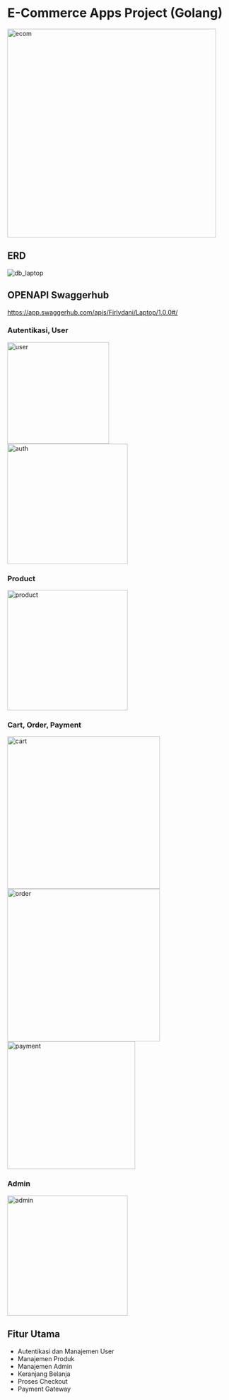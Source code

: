 # E-Commerce Apps Project (Golang)
<img width="472" alt="ecom" src="https://github.com/Group-Project-Kelompok-1-FE-17-BE-20/Back-End/assets/52233444/b7f0737a-ce7c-40a8-b94f-b0c9000ba85d">

## ERD
![db_laptop](https://github.com/Group-Project-Kelompok-1-FE-17-BE-20/Back-End/assets/52233444/ce32b60a-69e8-400b-b2d1-61ec84a41d12)

## OPENAPI Swaggerhub
https://app.swaggerhub.com/apis/Firlydani/Laptop/1.0.0#/

### Autentikasi, User
<img width="230" alt="user" src="https://github.com/Group-Project-Kelompok-1-FE-17-BE-20/Back-End/assets/52233444/49a2e837-4762-4a64-834d-1f9ef546bd20">
<img width="272" alt="auth" src="https://github.com/Group-Project-Kelompok-1-FE-17-BE-20/Back-End/assets/55623766/584f1ce4-dd8f-4dd8-becc-c43592de1e59">

### Product
<img width="272" alt="product" src="https://github.com/Group-Project-Kelompok-1-FE-17-BE-20/Back-End/assets/52233444/d5528b18-d4dd-477c-93bd-69691b8054db">

### Cart, Order, Payment
<img width="345" alt="cart" src="https://github.com/Group-Project-Kelompok-1-FE-17-BE-20/Back-End/assets/52233444/060eb349-c7af-44b5-98bd-2d4106867439">
<img width="345" alt="order" src="https://github.com/Group-Project-Kelompok-1-FE-17-BE-20/Back-End/assets/55623766/989d243e-4d47-4ec8-9f95-7c396b242d2b">
<img width="289" alt="payment" src="https://github.com/Group-Project-Kelompok-1-FE-17-BE-20/Back-End/assets/55623766/8a5301f8-4f6f-4044-803b-f07a1874727f">

### Admin
<img width="272" alt="admin" src="https://github.com/Group-Project-Kelompok-1-FE-17-BE-20/Back-End/assets/55623766/3118957b-62c9-4046-b59d-9784bc58b65a">

## Fitur Utama
- Autentikasi dan Manajemen User
- Manajemen Produk
- Manajemen Admin
- Keranjang Belanja
- Proses Checkout
- Payment Gateway



